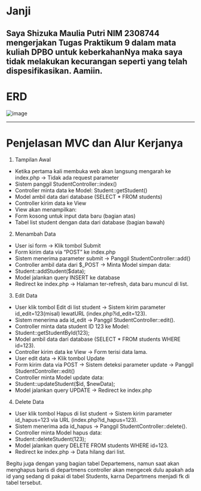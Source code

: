 # Janji
Saya Shizuka Maulia Putri NIM 2308744 mengerjakan Tugas Praktikum 9 dalam mata kuliah DPBO untuk keberkahanNya maka saya tidak melakukan kecurangan seperti yang telah dispesifikasikan. Aamiin.
---

# ERD
![image](https://github.com/user-attachments/assets/11f3f3a3-0cbe-464b-91b9-1a2ce0a35bf7)

---

# Penjelasan MVC dan Alur Kerjanya

1. Tampilan Awal
- Ketika pertama kali membuka web akan langsung mengarah ke index.php  → Tidak ada request parameter
- Sistem panggil StudentController::index()
- Controller minta data ke Model: Student::getStudent()
- Model ambil data dari database (SELECT * FROM students)
- Controller kirim data ke View
- View akan menampilkan:
- Form kosong untuk input data baru (bagian atas)
- Tabel list student dengan data dari database (bagian bawah)

2. Menambah Data
- User isi form → Klik tombol Submit 
- Form kirim data via “POST” ke index.php
- Sistem menerima parameter submit → Panggil StudentController::add()
- Controller ambil data dari $_POST → Minta Model simpan data:
- Student::addStudent($data);  
- Model jalankan query INSERT ke database
- Redirect ke index.php → Halaman ter-refresh, data baru muncul di list.

3. Edit Data
- User klik tombol Edit di list student → Sistem kirim parameter id_edit=123(misal) lewatURL (index.php?id_edit=123).
- Sistem menerima ada id_edit → Panggil StudentController::edit().
- Controller minta data student ID 123 ke Model:
- Student::getStudentById(123);  
- Model ambil data dari database (SELECT * FROM students WHERE id=123).
- Controller kirim data ke View → Form terisi data lama.
- User edit data → Klik tombol Update
- Form kirim data via POST → Sistem deteksi parameter update → Panggil StudentController::edit()
- Controller minta Model update data:
- Student::updateStudent($id, $newData);  
- Model jalankan query UPDATE → Redirect ke index.php

4. Delete Data
- User klik tombol Hapus di list student → Sistem kirim parameter id_hapus=123 via URL (index.php?id_hapus=123).
- Sistem menerima ada id_hapus → Panggil StudentController::delete().
- Controller minta Model hapus data:
- Student::deleteStudent(123);  
- Model jalankan query DELETE FROM students WHERE id=123.
- Redirect ke index.php → Data hilang dari list.

Begitu juga dengan yang bagian tabel Departemens, namun saat akan menghapus baris di departmens controller akan mengecek dulu apakah ada id yang sedang di pakai di tabel Students, karna Departmens menjadi fk di tabel tersebut.


